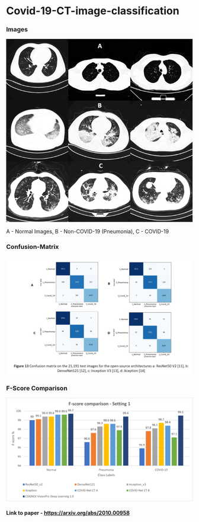 # Covid-19-CT-image-classification

### Images

![image](Images/Picture1.png)

A - Normal Images,
B - Non-COVID-19 (Pneumonia),
C - COVID-19

### Confusion-Matrix

![image](Images/Picture4.PNG)

### F-Score Comparison

![image](Images/Picture3.png)

#### Link to paper - https://arxiv.org/abs/2010.00958

